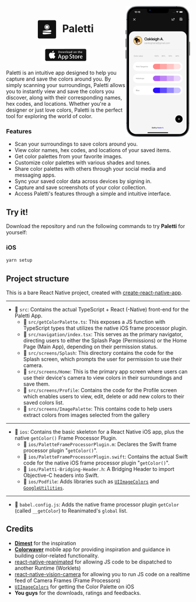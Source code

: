 <div>
  <img align="right" width="35%" src="./src/assets/images/screenshot.png">
</div>

<div align="center">
    <h1><img align="center" src="./src/assets/images/icon.png" style="border-radius: 4px; height: 50px; margin-right: 10px;" /> Paletti</h1>

<a align="center" href="https://apps.apple.com/"><img align="center" src="./src/assets/images/apple_store.svg" height="52" /></a>

</div>

Paletti is an intuitive app designed to help you capture and save the colors around you. By simply scanning your surroundings, Paletti allows you to instantly view and save the colors you discover, along with their corresponding names, hex codes, and locations. Whether you're a designer or just love colors, Paletti is the perfect tool for exploring the world of color.

### Features

- Scan your surroundings to save colors around you.
- View color names, hex codes, and locations of your saved items.
- Get color palettes from your favorite images.
- Customize color palettes with various shades and tones.
- Share color palettes with others through your social media and messaging apps.
- Sync your saved color data across devices by signing in.
- Capture and save screenshots of your color collection.
- Access Paletti's features through a simple and intuitive interface.

## Try it!

Download the repository and run the following commands to try **Paletti** for yourself:

### iOS

```sh
yarn setup
```

## Project structure

This is a bare React Native project, created with [create-react-native-app](https://github.com/expo/create-react-native-app).

---

- 📁 `src`: Contains the actual TypeScript + React (-Native) front-end for the Paletti App.
  - 📄 `src/getColorPalette.ts`: This exposes a JS function with TypeScript types that utilizes the native iOS frame processor plugin.
  - 📄 `src/navigation/index.tsx`: This serves as the primary navigator, directing users to either the Splash Page (Permissions) or the Home Page (Main App), depending on their permission status.
  - 📁 `src/screens/Splash`: This directory contains the code for the Splash screen, which prompts the user for permission to use their camera.
  - 📁 `src/screens/Home`: This is the primary app screen where users can use their device's camera to view colors in their surroundings and save them.
  - 📁 `src/screens/Profile`: Contains the code for the Profile screen which enables users to view, edit, delete or add new colors to their saved colors list.
  - 📁 `src/screens/ImagePalette`: This contains code to help users extract colors from images selected from the gallery

---

- 📁 `ios`: Contains the basic skeleton for a React Native iOS app, plus the native `getColor()` Frame Processor Plugin.
  - 📄 `ios/PaletteFrameProcessorPlugin.m`: Declares the Swift frame processor plugin "`getColor()`".
  - 📄 `ios/PaletteFrameProcessorPlugin.swift`: Contains the actual Swift code for the native iOS frame processor plugin "`getColor()`".
  - 📄 `ios/Paletti-Bridging-Header.h`: A Bridging Header to import Objective-C headers into Swift.
  - 📄 `ios/Podfile`: Adds libraries such as [`UIImageColors`](https://github.com/jathu/UIImageColors) and [`GoogleUtilities`](https://github.com/google/GoogleUtilities).

---

- 📄 `babel.config.js`: Adds the native frame processor plugin `getColor` (called `__getColor`) to Reanimated's `global` list.

## Credits

- [**Dimest**](https://dribbble.com/Dimest) for the inspiration
- [**Colorwaver**](https://github.com/mrousavy/Colorwaver) mobile app for providing inspiration and guidance in building color-related functionality.
- [react-native-reanimated](https://github.com/software-mansion/react-native-reanimated) for allowing JS code to be dispatched to another Runtime (Worklets)
- [react-native-vision-camera](https://github.com/mrousavy/react-native-vision-camera) for allowing you to run JS code on a realtime feed of Camera Frames (Frame Processors)
- [`UIImageColors`](https://github.com/jathu/UIImageColors) for getting the Color Palette on iOS
- **You guys** for the downloads, ratings and feedbacks.
